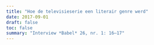 ```yaml
---
title: "Hoe de televisieserie een literair genre werd"
date: 2017-09-01
draft: false
toc: false
summary: "Interview *Babel* 26, nr. 1: 16–17"
---
```


